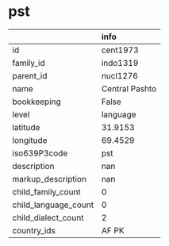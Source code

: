 # pst
|                      | info           |
|:---------------------|:---------------|
| id                   | cent1973       |
| family_id            | indo1319       |
| parent_id            | nucl1276       |
| name                 | Central Pashto |
| bookkeeping          | False          |
| level                | language       |
| latitude             | 31.9153        |
| longitude            | 69.4529        |
| iso639P3code         | pst            |
| description          | nan            |
| markup_description   | nan            |
| child_family_count   | 0              |
| child_language_count | 0              |
| child_dialect_count  | 2              |
| country_ids          | AF PK          |
